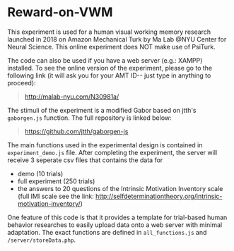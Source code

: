 # Reward-on-VWM

This experiment is used for a human visual working memory research launched in 2018 on Amazon Mechanical Turk by Ma Lab @NYU Center for Neural Science. This online experiment does NOT make use of PsiTurk.

The code can also be used if you have a web server (e.g.: XAMPP) installed. To see the online version of the experiment, please go to the following link (it will ask you for your AMT ID-- just type in anything to proceed):
> http://malab-nyu.com/N30981a/

The stimuli of the experiment is a modified Gabor based on jtth's ```gaborgen.js``` function. The full repository is linked below:
> https://github.com/jtth/gaborgen-js

The main functions used in the experimental design is contained in ```experiment_demo.js``` file. After completing the experiment, the server will receive 3 seperate csv files that contains the data for 
- demo (10 trials) 
- full experiment (250 trials)
- the answers to 20 questions of the Intrinsic Motivation Inventory scale (full IMI scale see the link: http://selfdeterminationtheory.org/intrinsic-motivation-inventory/)

One feature of this code is that it provides a template for trial-based human behavior researches to easily upload data onto a web server with minimal adaptation. The exact functions are defined in ```all_functions.js``` and ```/server/storeData.php```.
